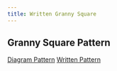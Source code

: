 ```yaml
---
title: Written Granny Square
---
```


## Granny Square Pattern

[Diagram Pattern](../diagram-granny-square/index.html)
[Written Pattern](#granny-square-pattern)

